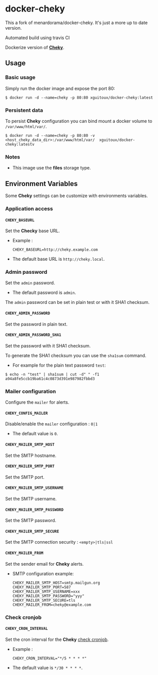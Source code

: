# docker-cheky

This a fork of menardorama/docker-cheky. It's just a more up to date version.

Automated build using travis CI

Dockerize version of **[Cheky](https://github.com/Blount/Cheky)**.



## Usage

### Basic usage

Simply run the docker image and expose the port 80:

```
$ docker run -d --name=cheky -p 80:80 xguitoux/docker-cheky:latest
```

### Persistent data

To persist **Cheky** configuration you can bind mount a docker volume to ``/var/www/html/var/``.

```
$ docker run -d --name=cheky -p 80:80 -v <host_cheky_data_dir>:/var/www/html/var/  xguitoux/docker-cheky:latestv
```


### Notes

* This image use the **files** storage type.



## Environment Variables

Some **Cheky** settings can be customize with  environments variables.

### Application access

#### ``CHEKY_BASEURL``

Set the **Checky** base URL.

* Example : 

    ```
    CHEKY_BASEURL=http://cheky.example.com
    ```

* The default base URL is ``http://cheky.local``.


### Admin password

Set the ``admin`` password. 

* The default password is ``admin``.

The ``admin`` password can be set in plain test or with it SHA1 checksum.

#### ``CHEKY_ADMIN_PASSWORD``

Set the password in plain text.

#### ``CHEKY_ADMIN_PASSWORD_SHA1``

Set the password with it SHA1 checksum. 

To generate the SHA1 checksum you can use the ``sha1sum`` command.

  * For example for the plain text password ``test``:

```
$ echo -n "test" | sha1sum | cut -d" " -f1
a94a8fe5ccb19ba61c4c0873d391e987982fbbd3
```


### Mailer configuration

Configure the ``mailer`` for alerts.

#### ``CHEKY_CONFIG_MAILER``

Disable/enable the ``mailer`` configuration : ``0|1``

* The default value is ``0``.

#### ``CHEKY_MAILER_SMTP_HOST``

Set the SMTP hostname.

#### ``CHEKY_MAILER_SMTP_PORT``

Set the SMTP port.

#### ``CHEKY_MAILER_SMTP_USERNAME``

Set the SMTP username.

#### ``CHEKY_MAILER_SMTP_PASSWORD``

Set the SMTP password.

#### ``CHEKY_MAILER_SMTP_SECURE``

Set the SMTP connection security : ``<empty>|tls|ssl``

#### ``CHEKY_MAILER_FROM``

Set the sender email for **Cheky** alerts.

* SMTP configuration example:

	```
    CHEKY_MAILER_SMTP_HOST=smtp.mailgun.org
	CHEKY_MAILER_SMTP_PORT=587
	CHEKY_MAILER_SMTP_USERNAME=xxx
	CHEKY_MAILER_SMTP_PASSWORD="yyy"
	CHEKY_MAILER_SMTP_SECURE=tls
	CHEKY_MAILER_FROM=cheky@example.com
    ```


### Check cronjob

#### ``CHEKY_CRON_INTERVAL``

Set the cron interval for the **Cheky** [check cronjob](https://www.cheky.net/documentation/configuration-alerte-leboncoin-mail-sms).

* Example : 

    ```
    CHEKY_CRON_INTERVAL="*/5 * * * *"
    ```

* The default value is ``*/30 * * * *``.

